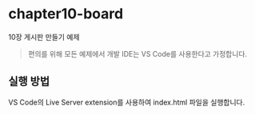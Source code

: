 # chapter10-board

10장 게시판 만들기 예제

> 편의를 위해 모든 예제에서 개발 IDE는 VS Code를 사용한다고 가정합니다.

## 실행 방법

VS Code의 Live Server extension를 사용하여 index.html 파일을 실행합니다.
